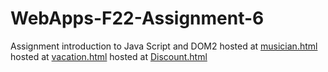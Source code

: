 # WebApps-F22-Assignment-6
Assignment introduction to Java Script and DOM2
hosted at [musician.html](https://44-563-web-apps-f22.github.io/44563-webapps-assignment-6-s555675/musician.html)
hosted at [vacation.html](https://44-563-web-apps-f22.github.io/44563-webapps-assignment-6-s555675/vacation.html)
hosted at [Discount.html](https://44-563-web-apps-f22.github.io/44563-webapps-assignment-6-s555675/Discount.html)